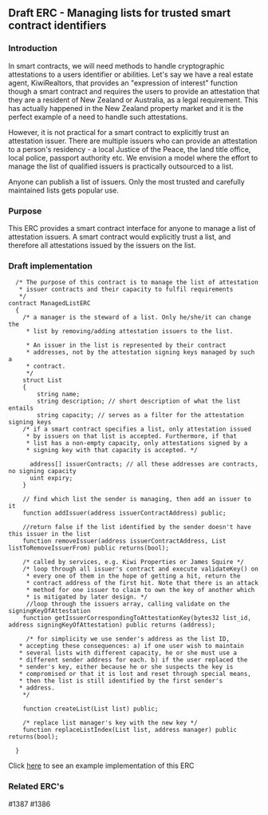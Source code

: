 ## Draft ERC - Managing lists for trusted smart contract identifiers  

### Introduction

In smart contracts, we will need methods to handle cryptographic attestations to a users identifier or abilities. Let's say we have a real estate agent, KiwiRealtors, that provides an "expression of interest" function though a smart contract and requires the users to provide an attestation that they are a resident of New Zealand or Australia, as a legal requirement. This has actually happened in the New Zealand property market and it is the perfect example of a need to handle such attestations.

However, it is not practical for a smart contract to explicitly trust an attestation issuer. There are multiple issuers who can provide an attestation to a person's residency - a local Justice of the Peace, the land title office, local police, passport authority etc. We envision a model where the effort to manage the list of qualified issuers is practically outsourced to a list.

Anyone can publish a list of issuers. Only the most trusted and carefully maintained lists gets popular use.

### Purpose
This ERC provides a smart contract interface for anyone to manage a list of attestation issuers. A smart contract would explicitly trust a list, and therefore all attestations issued by the issuers on the list.

### Draft implementation
  ```
    /* The purpose of this contract is to manage the list of attestation
     * issuer contracts and their capacity to fulfil requirements
     */
 contract ManagedListERC
    {
      /* a manager is the steward of a list. Only he/she/it can change the
       * list by removing/adding attestation issuers to the list.

       * An issuer in the list is represented by their contract
       * addresses, not by the attestation signing keys managed by such a
       * contract.
       */
      struct List
      {
	      string name;
	      string description; // short description of what the list entails
	      string capacity; // serves as a filter for the attestation signing keys
	  /* if a smart contract specifies a list, only attestation issued
	   * by issuers on that list is accepted. Furthermore, if that
	   * list has a non-empty capacity, only attestations signed by a
	   * signing key with that capacity is accepted. */

	    address[] issuerContracts; // all these addresses are contracts, no signing capacity
	    uint expiry;
      }

      // find which list the sender is managing, then add an issuer to it
      function addIssuer(address issuerContractAddress) public;

      //return false if the list identified by the sender doesn't have this issuer in the list
      function removeIssuer(address issuerContractAddress, List listToRemoveIssuerFrom) public returns(bool);

      /* called by services, e.g. Kiwi Properties or James Squire */
      /* loop through all issuer's contract and execute validateKey() on
       * every one of them in the hope of getting a hit, return the
       * contract address of the first hit. Note that there is an attack
       * method for one issuer to claim to own the key of another which
       * is mitigated by later design. */
       //loop through the issuers array, calling validate on the signingKeyOfAttestation
      function getIssuerCorrespondingToAttestationKey(bytes32 list_id, address signingKeyOfAttestation) public returns (address);

       /* for simplicity we use sender's address as the list ID,
	 * accepting these consequences: a) if one user wish to maintain
	 * several lists with different capacity, he or she must use a
	 * different sender address for each. b) if the user replaced the
	 * sender's key, either because he or she suspects the key is
	 * compromised or that it is lost and reset through special means,
	 * then the list is still identified by the first sender's
	 * address.
      */

      function createList(List list) public;

      /* replace list manager's key with the new key */
      function replaceListIndex(List list, address manager) public returns(bool);

    }
```

Click [here](https://github.com/alpha-wallet/blockchain-attestation/blob/master/ethereum/trustlist/ManagedList.sol) to see an example implementation of this ERC

### Related ERC's
#1387 #1386
